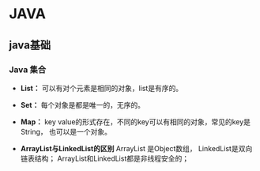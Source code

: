 # JAVA
## java基础

### Java 集合

*  **List：** 可以有对个元素是相同的对象，list是有序的。
*  **Set：** 每个对象是都是唯一的，无序的。
*  **Map：** key value的形式存在，不同的key可以有相同的对象，常见的key是String， 也可以是一个对象。

* **ArrayList与LinkedList的区别**
ArrayList  是Object数组， LinkedList是双向链表结构；
ArrayList和LinkedList都是非线程安全的；




